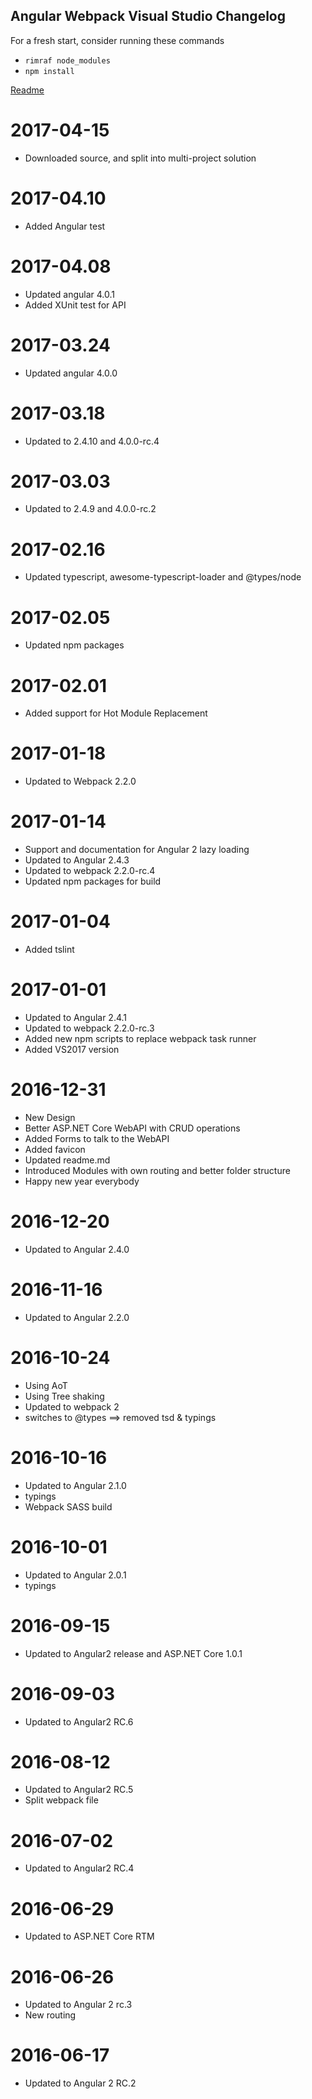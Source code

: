 ## Angular Webpack Visual Studio Changelog
For a fresh start, consider running these commands 
* `rimraf node_modules` 
* `npm install`

<a href="https://github.com/damienbod/Angular2WebpackVisualStudio/blob/master/README.md">Readme</a>

<a name="2017-04-15"></a>
# 2017-04-15
* Downloaded source, and split into multi-project solution

<a name="2017-04.10"></a>
# 2017-04.10
* Added Angular test

<a name="2017-04.08"></a>
# 2017-04.08
* Updated angular 4.0.1
* Added XUnit test for API

<a name="2017-03.24"></a>
# 2017-03.24
* Updated angular 4.0.0

<a name="2017-03.18"></a>
# 2017-03.18
* Updated to 2.4.10 and 4.0.0-rc.4

<a name="2017-03.03"></a>
# 2017-03.03
* Updated to 2.4.9 and 4.0.0-rc.2

<a name="2017-02.16"></a>
# 2017-02.16
* Updated typescript, awesome-typescript-loader and @types/node

<a name="2017-02.05"></a>
# 2017-02.05
* Updated npm packages

<a name="2017-02.01"></a>
# 2017-02.01
* Added support for Hot Module Replacement

<a name="2017-01-18"></a>
# 2017-01-18
* Updated to Webpack 2.2.0

<a name="2017-01-14"></a>
# 2017-01-14
* Support and documentation for Angular 2 lazy loading
* Updated to Angular 2.4.3
* Updated to webpack 2.2.0-rc.4
* Updated npm packages for build

<a name="2017-01-04"></a>
# 2017-01-04
* Added tslint

<a name="2017-01-01"></a>
# 2017-01-01
* Updated to Angular 2.4.1
* Updated to webpack 2.2.0-rc.3
* Added new npm scripts to replace webpack task runner
* Added VS2017 version

<a name="2016-12-31"></a>
# 2016-12-31
* New Design
* Better ASP.NET Core WebAPI with CRUD operations
* Added Forms to talk to the WebAPI
* Added favicon
* Updated readme.md
* Introduced Modules with own routing and better folder structure
* Happy new year everybody

<a name="2016-12-20"></a>
# 2016-12-20
* Updated to Angular 2.4.0

<a name="2016-11-16"></a>
# 2016-11-16
* Updated to Angular 2.2.0

<a name="2016-10-24"></a>
# 2016-10-24
* Using AoT
* Using Tree shaking
* Updated to webpack 2
* switches to @types ==> removed tsd & typings

<a name="2016-10-16"></a>
# 2016-10-16
* Updated to Angular 2.1.0
* typings
* Webpack SASS build

<a name="2016-10-01"></a>
# 2016-10-01
* Updated to Angular 2.0.1
* typings

<a name="2016-09-15"></a>
# 2016-09-15
* Updated to Angular2 release and ASP.NET Core 1.0.1

<a name="2016-09-03"></a>
# 2016-09-03
* Updated to Angular2 RC.6

<a name="2016-08-12"></a>
# 2016-08-12
* Updated to Angular2 RC.5
* Split webpack file

<a name="2016-07-02"></a>
# 2016-07-02
* Updated to Angular2 RC.4

<a name="2016-06-29"></a>
# 2016-06-29
* Updated to ASP.NET Core RTM

<a name="2016-06-26"></a>
# 2016-06-26
* Updated to Angular 2 rc.3 
* New routing

<a name="2016-06-17"></a>
# 2016-06-17
* Updated to Angular 2 RC.2
